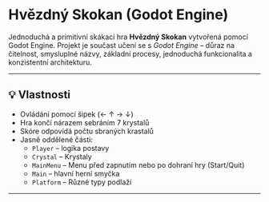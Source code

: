 # Hvězdný Skokan (Godot Engine)

Jednoduchá a primitivní skákací hra **Hvězdný Skokan** vytvořená pomocí Godot Engine. 
Projekt je součast učení se s *Godot Engine* – důraz na čitelnost, smysluplné názvy, základní procesy, jednoduchá funkcionalita a konzistentní architekturu.

---

## 💡 Vlastnosti

- Ovládání pomocí šipek (← ↑ → ↓)
- Hra končí nárazem sebráním 7 krystalů
- Skóre odpovídá počtu sbraných krastalů
- Jasně oddělené části:
  - `Player` – logika postavy
  - `Crystal` – Krystaly
  - `MainMenu` – Menu před zapnutím nebo po dohraní hry (Start/Quit)
  - `Main` – hlavní herní smyčka
  - `Platform` – Různé typy podlaží

---